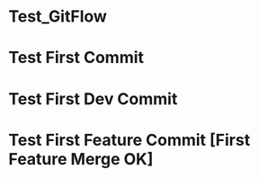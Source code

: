 # Test_GitFlow
# Test First Commit
# Test First Dev Commit
# Test First Feature Commit [First Feature Merge OK]
